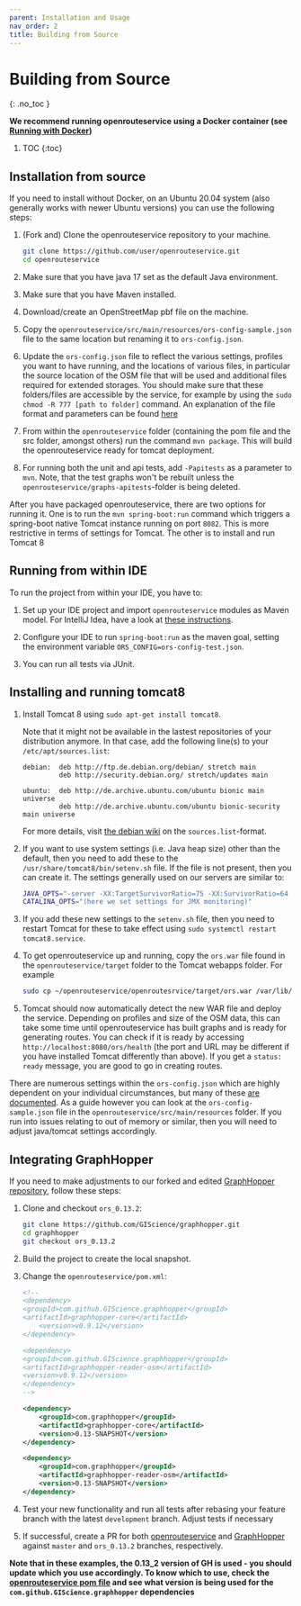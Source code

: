 ```yaml
---
parent: Installation and Usage
nav_order: 2
title: Building from Source
---
```


# Building from Source
{: .no_toc }

**We recommend running openrouteservice using a Docker container (see [Running with Docker](Running-with-Docker))**

1. TOC
{:toc}

## Installation from source

If you need to install without Docker, on an Ubuntu 20.04 system (also generally works with newer Ubuntu versions) you can use the following steps:

  1. (Fork and) Clone the openrouteservice repository to your machine.
      ```bash
      git clone https://github.com/user/openrouteservice.git
      cd openrouteservice
      ```

  2. Make sure that you have java 17 set as the default Java environment.
  3. Make sure that you have Maven installed.
  4. Download/create an OpenStreetMap pbf file on the machine.
  5. Copy the `openrouteservice/src/main/resources/ors-config-sample.json` file to
     the same location but renaming it to `ors-config.json`.
  6. Update the `ors-config.json` file to reflect the various settings, profiles you
     want to have running, and the locations of various files, in particular
     the source location of the OSM file that will be used and additional files
     required for extended storages. You should make sure that these folders/files
     are accessible by the service, for example by using the `sudo chmod -R 777
     [path to folder]` command.
     An explanation of the file format and parameters can be found [here](Configuration)
  7. From within the `openrouteservice` folder (containing the pom file and the
     src folder, amongst others) run the command `mvn package`. This will build
     the openrouteservice ready for tomcat deployment.
  8. For running both the unit and api tests, add `-Papitests` as a parameter to `mvn`. Note, that the test graphs won't be rebuilt
     unless the `openrouteservice/graphs-apitests`-folder is being deleted.

After you have packaged openrouteservice, there are two options for running it.
One is to run the `mvn spring-boot:run` command which triggers a spring-boot native
Tomcat instance running on port `8082`.  This is more restrictive in terms of
settings for Tomcat. The other is to install and run Tomcat 8 

## Running from within IDE

To run the project from within your IDE, you have to:

  1. Set up your IDE project and import `openrouteservice`
     modules as Maven model.
     For IntelliJ Idea, have a look at [these instructions](Opening-Project-in-IntelliJ).

  2. Configure your IDE to run `spring-boot:run` as the maven goal, setting the
     environment variable `ORS_CONFIG=ors-config-test.json`.

  3. You can run all tests via JUnit.

## Installing and running tomcat8

  1. Install Tomcat 8 using `sudo apt-get install tomcat8`.

     Note that it might not be available in the lastest repositories of your distribution anymore.
     In that case, add the following line(s) to your `/etc/apt/sources.list`:
     ```
     debian:  deb http://ftp.de.debian.org/debian/ stretch main
              deb http://security.debian.org/ stretch/updates main

     ubuntu:  deb http://de.archive.ubuntu.com/ubuntu bionic main universe
              deb http://de.archive.ubuntu.com/ubuntu bionic-security main universe
     ```
     For more details, visit [the debian wiki](https://wiki.debian.org/SourcesList) on the `sources.list`-format.

  2. If you want to use system settings (i.e. Java heap size) other than the
     default, then you need to add these to the
     `/usr/share/tomcat8/bin/setenv.sh` file. If the file is not present, then you
     can create it. The settings generally used on our servers are similar to:

     ```bash
     JAVA_OPTS="-server -XX:TargetSurvivorRatio=75 -XX:SurvivorRatio=64 -XX:MaxTenuringThreshold=3 -XX:+UseConcMarkSweepGC -XX:+UseParNewGC -XX:ParallelGCThreads=4 -Xms105g -Xmx105g -XX:MaxMetaspaceSize=50m"
     CATALINA_OPTS="(here we set settings for JMX monitoring)"
     ```

  3. If you add these new settings to the `setenv.sh` file, then you need to
     restart Tomcat for these to take effect using `sudo systemctl restart
     tomcat8.service`.
  4. To get openrouteservice up and running, copy the `ors.war` file found in
     the `openrouteservice/target` folder to the Tomcat webapps folder. For
     example

     ```bash
     sudo cp ~/openrouteservice/openroutesrvice/target/ors.war /var/lib/tomcat8/webapps/
     ```

  5. Tomcat should now automatically detect the new WAR file and deploy the
     service. Depending on profiles and size of the OSM data, this can take
     some time until openrouteservice has built graphs and is ready for generating
     routes. You can check if it is ready by accessing
     `http://localhost:8080/ors/health` (the port and URL may be different if you
     have installed Tomcat differently than above). If you get a `status: ready`
     message, you are good to go in creating routes.

There are numerous settings within the `ors-config.json` which are highly dependent
on your individual circumstances, but many of these [are documented](Configuration). As a guide
however you can look at the `ors-config-sample.json` file in the
`openrouteservice/src/main/resources` folder. If you run into issues relating
to out of memory or similar, then you will need to adjust java/tomcat settings
accordingly.

## Integrating GraphHopper

If you need to make adjustments to our forked and edited [GraphHopper
repository](https://github.com/GIScience/graphhopper), follow these steps:

1. Clone and checkout `ors_0.13.2`:

   ```bash
   git clone https://github.com/GIScience/graphhopper.git
   cd graphhopper
   git checkout ors_0.13.2
   ```

2. Build the project to create the local snapshot.

3. Change the `openrouteservice/pom.xml`:

   ```xml
   <!--
   <dependency>
   <groupId>com.github.GIScience.graphhopper</groupId>
   <artifactId>graphhopper-core</artifactId>
       <version>v0.9.12</version>
   </dependency>
   
   <dependency>
   <groupId>com.github.GIScience.graphhopper</groupId>
   <artifactId>graphhopper-reader-osm</artifactId>
   <version>v0.9.12</version>
   </dependency>
   -->
   
   <dependency>
       <groupId>com.graphhopper</groupId>
       <artifactId>graphhopper-core</artifactId>
       <version>0.13-SNAPSHOT</version>
   </dependency>
   
   <dependency>
       <groupId>com.graphhopper</groupId>
       <artifactId>graphhopper-reader-osm</artifactId>
       <version>0.13-SNAPSHOT</version>
   </dependency>
   ```

4. Test your new functionality and run all tests after
   rebasing your feature branch with the latest `development` branch. Adjust
   tests if necessary

5. If successful, create a PR for both
   [openrouteservice](https://github.com/GIScience/openrouteservice/pulls) and
   [GraphHopper](https://github.com/GIScience/graphhopper/pulls) against `master`
   and `ors_0.13.2` branches, respectively.

**Note that in these examples, the 0.13_2 version of GH is used - you should
update which you use accordingly. To know which to use, check the
[openrouteservice pom file](https://github.com/GIScience/openrouteservice/pom.xml) 
and see what version is being used for the `com.github.GIScience.graphhopper`
dependencies**

